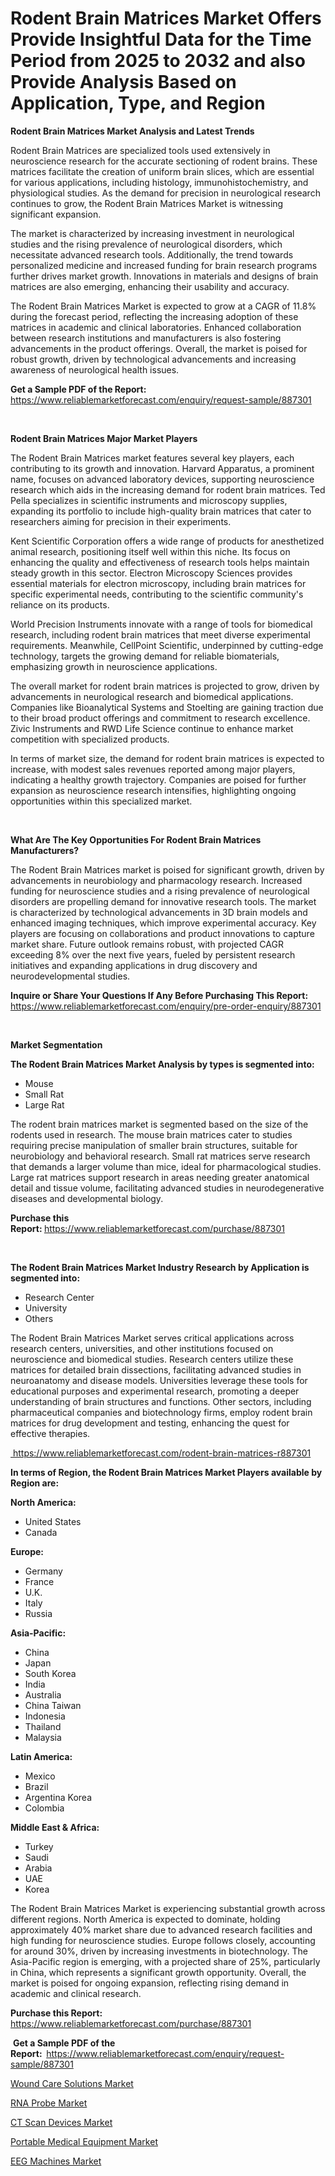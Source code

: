 <p><h1>Rodent Brain Matrices Market Offers Provide Insightful Data for the Time Period from 2025 to 2032 and also Provide Analysis Based on Application, Type, and Region</h1></p><p><strong>Rodent Brain Matrices Market Analysis and Latest Trends</strong></p>
<p><p>Rodent Brain Matrices are specialized tools used extensively in neuroscience research for the accurate sectioning of rodent brains. These matrices facilitate the creation of uniform brain slices, which are essential for various applications, including histology, immunohistochemistry, and physiological studies. As the demand for precision in neurological research continues to grow, the Rodent Brain Matrices Market is witnessing significant expansion.</p><p>The market is characterized by increasing investment in neurological studies and the rising prevalence of neurological disorders, which necessitate advanced research tools. Additionally, the trend towards personalized medicine and increased funding for brain research programs further drives market growth. Innovations in materials and designs of brain matrices are also emerging, enhancing their usability and accuracy. </p><p>The Rodent Brain Matrices Market is expected to grow at a CAGR of 11.8% during the forecast period, reflecting the increasing adoption of these matrices in academic and clinical laboratories. Enhanced collaboration between research institutions and manufacturers is also fostering advancements in the product offerings. Overall, the market is poised for robust growth, driven by technological advancements and increasing awareness of neurological health issues.</p></p>
<p><strong>Get a Sample PDF of the Report:&nbsp;</strong> <a href="https://www.reliablemarketforecast.com/enquiry/request-sample/887301?utm_campaign=1110&utm_medium=2&utm_source=Github&utm_content=ia&utm_term=04032025&utm_id=rodent-brain-matrices">https://www.reliablemarketforecast.com/enquiry/request-sample/887301</a></p>
<p>&nbsp;</p>
<p><strong>Rodent Brain Matrices Major Market Players</strong></p>
<p><p>The Rodent Brain Matrices market features several key players, each contributing to its growth and innovation. Harvard Apparatus, a prominent name, focuses on advanced laboratory devices, supporting neuroscience research which aids in the increasing demand for rodent brain matrices. Ted Pella specializes in scientific instruments and microscopy supplies, expanding its portfolio to include high-quality brain matrices that cater to researchers aiming for precision in their experiments.</p><p>Kent Scientific Corporation offers a wide range of products for anesthetized animal research, positioning itself well within this niche. Its focus on enhancing the quality and effectiveness of research tools helps maintain steady growth in this sector. Electron Microscopy Sciences provides essential materials for electron microscopy, including brain matrices for specific experimental needs, contributing to the scientific community's reliance on its products.</p><p>World Precision Instruments innovate with a range of tools for biomedical research, including rodent brain matrices that meet diverse experimental requirements. Meanwhile, CellPoint Scientific, underpinned by cutting-edge technology, targets the growing demand for reliable biomaterials, emphasizing growth in neuroscience applications.</p><p>The overall market for rodent brain matrices is projected to grow, driven by advancements in neurological research and biomedical applications. Companies like Bioanalytical Systems and Stoelting are gaining traction due to their broad product offerings and commitment to research excellence. Zivic Instruments and RWD Life Science continue to enhance market competition with specialized products.</p><p>In terms of market size, the demand for rodent brain matrices is expected to increase, with modest sales revenues reported among major players, indicating a healthy growth trajectory. Companies are poised for further expansion as neuroscience research intensifies, highlighting ongoing opportunities within this specialized market.</p></p>
<p>&nbsp;</p>
<p><strong>What Are The Key Opportunities For Rodent Brain Matrices Manufacturers?</strong></p>
<p><p>The Rodent Brain Matrices market is poised for significant growth, driven by advancements in neurobiology and pharmacology research. Increased funding for neuroscience studies and a rising prevalence of neurological disorders are propelling demand for innovative research tools. The market is characterized by technological advancements in 3D brain models and enhanced imaging techniques, which improve experimental accuracy. Key players are focusing on collaborations and product innovations to capture market share. Future outlook remains robust, with projected CAGR exceeding 8% over the next five years, fueled by persistent research initiatives and expanding applications in drug discovery and neurodevelopmental studies.</p></p>
<p><strong>Inquire or Share Your Questions If Any Before Purchasing This Report:</strong> <a href="https://www.reliablemarketforecast.com/enquiry/pre-order-enquiry/887301?utm_campaign=1110&utm_medium=2&utm_source=Github&utm_content=ia&utm_term=04032025&utm_id=rodent-brain-matrices">https://www.reliablemarketforecast.com/enquiry/pre-order-enquiry/887301</a></p>
<p>&nbsp;</p>
<p><strong>Market Segmentation</strong></p>
<p><strong>The Rodent Brain Matrices Market Analysis by types is segmented into:</strong></p>
<p><ul><li>Mouse</li><li>Small Rat</li><li>Large Rat</li></ul></p>
<p><p>The rodent brain matrices market is segmented based on the size of the rodents used in research. The mouse brain matrices cater to studies requiring precise manipulation of smaller brain structures, suitable for neurobiology and behavioral research. Small rat matrices serve research that demands a larger volume than mice, ideal for pharmacological studies. Large rat matrices support research in areas needing greater anatomical detail and tissue volume, facilitating advanced studies in neurodegenerative diseases and developmental biology.</p></p>
<p><strong>Purchase this Report:&nbsp;</strong><a href="https://www.reliablemarketforecast.com/purchase/887301?utm_campaign=1110&utm_medium=2&utm_source=Github&utm_content=ia&utm_term=04032025&utm_id=rodent-brain-matrices">https://www.reliablemarketforecast.com/purchase/887301</a></p>
<p>&nbsp;</p>
<p><strong>The Rodent Brain Matrices Market Industry Research by Application is segmented into:</strong></p>
<p><ul><li>Research Center</li><li>University</li><li>Others</li></ul></p>
<p><p>The Rodent Brain Matrices Market serves critical applications across research centers, universities, and other institutions focused on neuroscience and biomedical studies. Research centers utilize these matrices for detailed brain dissections, facilitating advanced studies in neuroanatomy and disease models. Universities leverage these tools for educational purposes and experimental research, promoting a deeper understanding of brain structures and functions. Other sectors, including pharmaceutical companies and biotechnology firms, employ rodent brain matrices for drug development and testing, enhancing the quest for effective therapies.</p></p>
<p><a href="https://www.reliablemarketforecast.com/rodent-brain-matrices-r887301?utm_campaign=1110&utm_medium=2&utm_source=Github&utm_content=ia&utm_term=04032025&utm_id=rodent-brain-matrices">&nbsp;https://www.reliablemarketforecast.com/rodent-brain-matrices-r887301</a></p>
<p><strong>In terms of Region, the Rodent Brain Matrices Market Players available by Region are:</strong></p>
<p>
    <p> <strong> North America: </strong>
        <ul>
            <li>United States</li>
            <li>Canada</li>
        </ul>
        </p> 
    <p> <strong> Europe: </strong>
        <ul>
            <li>Germany</li>
            <li>France</li>
            <li>U.K.</li>
            <li>Italy</li>
            <li>Russia</li>
        </ul>
        </p> 
    <p> <strong> Asia-Pacific: </strong>
        <ul>
            <li>China</li>
            <li>Japan</li>
            <li>South Korea</li>
            <li>India</li>
            <li>Australia</li>
            <li>China Taiwan</li>
            <li>Indonesia</li>
            <li>Thailand</li>
            <li>Malaysia</li>
        </ul>
        </p> 
    <p> <strong> Latin America: </strong>
        <ul>
            <li>Mexico</li>
            <li>Brazil</li>
            <li>Argentina Korea</li>
            <li>Colombia</li>
        </ul>
        </p> 
    <p> <strong> Middle East & Africa: </strong>
        <ul>
            <li>Turkey</li>
            <li>Saudi</li>
            <li>Arabia</li>
            <li>UAE</li>
            <li>Korea</li>
        </ul>
    </p>
    </p>
<p><p>The Rodent Brain Matrices Market is experiencing substantial growth across different regions. North America is expected to dominate, holding approximately 40% market share due to advanced research facilities and high funding for neuroscience studies. Europe follows closely, accounting for around 30%, driven by increasing investments in biotechnology. The Asia-Pacific region is emerging, with a projected share of 25%, particularly in China, which represents a significant growth opportunity. Overall, the market is poised for ongoing expansion, reflecting rising demand in academic and clinical research.</p></p>
<p><strong>Purchase this Report: </strong><a href="https://www.reliablemarketforecast.com/purchase/887301?utm_campaign=1110&utm_medium=2&utm_source=Github&utm_content=ia&utm_term=04032025&utm_id=rodent-brain-matrices">https://www.reliablemarketforecast.com/purchase/887301</a></p>
<p>&nbsp;<strong>Get a Sample PDF of the Report:&nbsp;&nbsp;</strong><a href="https://www.reliablemarketforecast.com/enquiry/request-sample/887301?utm_campaign=1110&utm_medium=2&utm_source=Github&utm_content=ia&utm_term=04032025&utm_id=rodent-brain-matrices">https://www.reliablemarketforecast.com/enquiry/request-sample/887301</a></p>
<p><strong></strong></p>
<p><p><a href="https://github.com/alekitanis/Market-Research-Report-List-1/blob/main/wound-care-solutions-market.md?utm_campaign=1110&utm_medium=2&utm_source=Github&utm_content=ia&utm_term=04032025&utm_id=rodent-brain-matrices">Wound Care Solutions Market</a></p><p><a href="https://github.com/vaeilabin/Market-Research-Report-List-1/blob/main/rna-probe-market.md?utm_campaign=1110&utm_medium=2&utm_source=Github&utm_content=ia&utm_term=04032025&utm_id=rodent-brain-matrices">RNA Probe Market</a></p><p><a href="https://github.com/bilkbitsch/Market-Research-Report-List-1/blob/main/ct-scan-devices-market.md?utm_campaign=1110&utm_medium=2&utm_source=Github&utm_content=ia&utm_term=04032025&utm_id=rodent-brain-matrices">CT Scan Devices Market</a></p><p><a href="https://github.com/homansprsa/Market-Research-Report-List-1/blob/main/portable-medical-equipment-market.md?utm_campaign=1110&utm_medium=2&utm_source=Github&utm_content=ia&utm_term=04032025&utm_id=rodent-brain-matrices">Portable Medical Equipment Market</a></p><p><a href="https://github.com/hirtzhulstsq/Market-Research-Report-List-1/blob/main/eeg-machines-market.md?utm_campaign=1110&utm_medium=2&utm_source=Github&utm_content=ia&utm_term=04032025&utm_id=rodent-brain-matrices">EEG Machines Market</a></p></p>